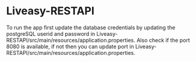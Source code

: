 # Liveasy-RESTAPI
To run the app first update the database credentials by updating the postgreSQL userid and password in Liveasy-RESTAPI/src/main/resources/application.properties.
Also check if the port 8080 is available, if not then you can update port in Liveasy-RESTAPI/src/main/resources/application.properties.
